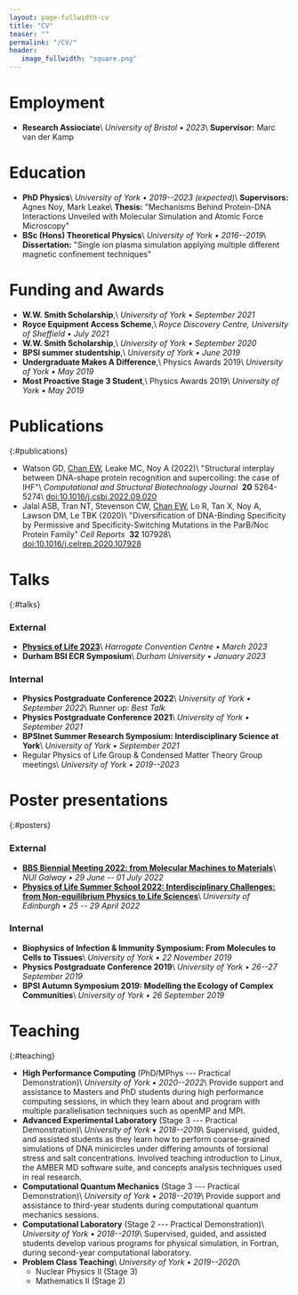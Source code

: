 ```yaml
---
layout: page-fullwidth-cv
title: "CV"
teaser: ""
permalink: "/CV/"
header:
   image_fullwidth: "square.png"
---
```


# Employment
* **Research Assiociate**\\
  *University of Bristol &bull; 2023*\\
  **Supervisor:** Marc van der Kamp

# Education

* **PhD Physics**\\
  *University of York &bull; 2019--2023 (expected)*\\
  **Supervisors:** Agnes Noy, Mark Leake\\
  **Thesis:**
  "Mechanisms Behind Protein-DNA Interactions Unveiled with Molecular Simulation and Atomic Force Microscopy"
* **BSc (Hons) Theoretical Physics**\\
  *University of York &bull; 2016--2019*\\
  **Dissertation:**
  "Single ion plasma simulation applying multiple different magnetic confinement techniques"

# Funding and Awards
 * **W.W. Smith Scholarship**,\\
  *University of York &bull; September 2021*
 * **Royce Equipment Access Scheme**,\\
  *Royce Discovery Centre, University of Sheffield &bull; July 2021*
 * **W.W. Smith Scholarship**,\\
  *University of York &bull; September 2020*
 * **BPSI summer studentship**,\\
  *University of York &bull; June 2019*
 * **Undergraduate Makes A Difference**,\\
  Physics Awards 2019\\
  *University of York &bull; May 2019*  
 * **Most Proactive Stage 3 Student**,\\
  Physics Awards 2019\\
  *University of York &bull; May 2019*

# Publications
{:#publications}

* Watson&nbsp;GD,
  <u>Chan&nbsp;EW</u>,
  Leake&nbsp;MC,
  Noy&nbsp;A
  (2022)\\
  "Structural interplay between DNA-shape protein recognition and supercoiling:
  the case of IHF"\\
  *Computational&nbsp;and&nbsp;Structural&nbsp;Biotechnology&nbsp;Journal&nbsp;*
  **20**
  5264-5274\\
  [doi:10.1016/j.csbj.2022.09.020](https://doi.org/10.1016/j.csbj.2022.09.020)
* Jalal&nbsp;ASB,
  Tran&nbsp;NT,
  Stevenson&nbsp;CW,
  <u>Chan&nbsp;EW</u>,
  Lo&nbsp;R,
  Tan&nbsp;X,
  Noy&nbsp;A,
  Lawson&nbsp;DM,
  Le&nbsp;TBK
  (2020)\\
  "Diversification of DNA-Binding Specificity by Permissive and Specificity-Switching Mutations in the ParB/Noc Protein Family"
  *Cell&nbsp;Reports&nbsp;*
  **32**
  107928\\
  [doi:10.1016/j.celrep.2020.107928](https://doi.org/10.1016/j.celrep.2020.107928)

# Talks
{:#talks}

### External
* **[Physics of Life 2023](https://www.physicsoflife.org.uk/physics-of-life-20231.html)**\\
  *Harrogate Convention Centre &bull; March 2023*
* **Durham BSI ECR Symposium**\\
  *Durham University &bull; January 2023*


### Internal
* **Physics Postgraduate Conference 2022**\\
  *University of York &bull; September 2022*\\
  Runner up: *Best Talk*
* **Physics Postgraduate Conference 2021**\\
  *University of York &bull; September 2021*
* **BPSInet Summer Research Symposium: Interdisciplinary Science at York**\\
  *University of York &bull; September 2021*
* Regular Physics of Life Group & Condensed Matter Theory Group meetings\\
  *University of York &bull; 2019--2023*

# Poster presentations
{:#posters}

### External

* **[BBS Biennial Meeting 2022: from Molecular Machines to Materials](https://nuigalwayschoolofchemistry.clr.events/event/132006:british-biophysical-society-biennial-meeting-2022-from-molecular-machines-to-materials)**\\
  *NUI Galway &bull; 29 June -- 01 July 2022*
* **[Physics of Life Summer School 2022: Interdisciplinary Challenges: from Non-equilibrium Physics to Life Sciences](https://www.physicsoflife.org.uk/physics-of-life-summer-school-2022.html)**\\
*University of Edinburgh &bull; 25 -- 29 April 2022*

### Internal

* **Biophysics of Infection & Immunity Symposium:
  From Molecules to Cells to Tissues**\\
  *University of York &bull; 22 November 2019*
* **Physics Postgraduate Conference 2019**\\
  *University of York &bull; 26--27 September 2019*
* **BPSI Autumn Symposium 2019:
  Modelling the Ecology of Complex Communities**\\
  *University of York &bull; 26 September 2019*

# Teaching
{:#teaching}

* **High Performance Computing** (PhD/MPhys --- Practical Demonstration)\\
  *University of York &bull; 2020--2022*\\
  Provide support and assistance to Masters and PhD students during high performance computing sessions, in which they learn about and program with multiple parallelisation techniques such as openMP and MPI.
* **Advanced Experimental Laboratory** (Stage 3 --- Practical Demonstration)\\
  *University of York &bull; 2018--2019*\\
  Supervised, guided, and assisted students as they learn how to perform coarse-grained 
  simulations of DNA minicircles under differing amounts of torsional stress and salt 
  concentrations. Involved teaching introduction to Linux, the AMBER MD software 
  suite, and concepts analysis techniques used in real research. 
* **Computational Quantum Mechanics** (Stage 3 --- Practical Demonstration)\\
  *University of York &bull; 2018--2019*\\
  Provide support and assistance to third-year students during computational quantum mechanics sessions.
* **Computational Laboratory** (Stage 2 --- Practical Demonstration)\\
  *University of York &bull; 2018--2019*\\
  Supervised, guided, and assisted students develop various programs for
  physical simulation, in Fortran, during second-year computational laboratory.
* **Problem Class Teaching**\\
    *University of York &bull; 2019--2020*\\
    * Nuclear Physics II (Stage 3)
    * Mathematics II (Stage 2)
